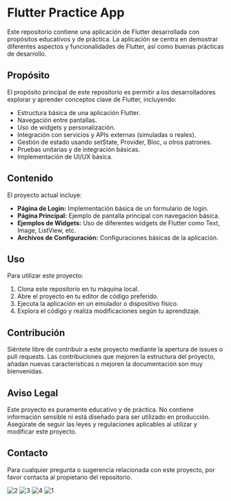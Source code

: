 # Flutter Practice App

Este repositorio contiene una aplicación de Flutter desarrollada con propósitos educativos y de práctica. La aplicación se centra en demostrar diferentes aspectos y funcionalidades de Flutter, así como buenas prácticas de desarrollo.

## Propósito

El propósito principal de este repositorio es permitir a los desarrolladores explorar y aprender conceptos clave de Flutter, incluyendo:

- Estructura básica de una aplicación Flutter.
- Navegación entre pantallas.
- Uso de widgets y personalización.
- Integración con servicios y APIs externas (simuladas o reales).
- Gestión de estado usando setState, Provider, Bloc, u otros patrones.
- Pruebas unitarias y de integración básicas.
- Implementación de UI/UX básica.

## Contenido

El proyecto actual incluye:

- **Página de Login:** Implementación básica de un formulario de login.
- **Página Principal:** Ejemplo de pantalla principal con navegación básica.
- **Ejemplos de Widgets:** Uso de diferentes widgets de Flutter como Text, Image, ListView, etc.
- **Archivos de Configuración:** Configuraciones básicas de la aplicación.

## Uso

Para utilizar este proyecto:

1. Clona este repositorio en tu máquina local.
2. Abre el proyecto en tu editor de código preferido.
3. Ejecuta la aplicación en un emulador o dispositivo físico.
4. Explora el código y realiza modificaciones según tu aprendizaje.

## Contribución

Siéntete libre de contribuir a este proyecto mediante la apertura de issues o pull requests. Las contribuciones que mejoren la estructura del proyecto, añadan nuevas características o mejoren la documentación son muy bienvenidas.

## Aviso Legal

Este proyecto es puramente educativo y de práctica. No contiene información sensible ni está diseñado para ser utilizado en producción. Asegúrate de seguir las leyes y regulaciones aplicables al utilizar y modificar este proyecto.

## Contacto

Para cualquier pregunta o sugerencia relacionada con este proyecto, por favor contacta al propietario del repositorio.

![2](https://github.com/user-attachments/assets/801daf04-2a05-422b-82b6-a81a713fe584)
![3](https://github.com/user-attachments/assets/ed767703-2473-4c44-8904-a4880dc8f37b)
![4](https://github.com/user-attachments/assets/306322cd-0b80-4db4-bf3e-5e76ae914653)
![1](https://github.com/user-attachments/assets/e85b4151-531e-4121-bca6-f8b0fd1a0c44)
